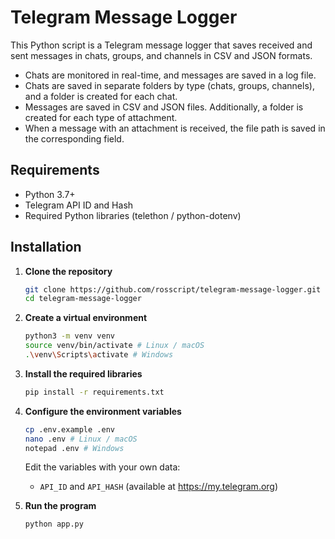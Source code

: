 
# Telegram Message Logger

This Python script is a Telegram message logger that saves received and sent messages in chats, groups, and channels in CSV and JSON formats.
- Chats are monitored in real-time, and messages are saved in a log file.
- Chats are saved in separate folders by type (chats, groups, channels), and a folder is created for each chat.
- Messages are saved in CSV and JSON files. Additionally, a folder is created for each type of attachment.
- When a message with an attachment is received, the file path is saved in the corresponding field.

## Requirements

- Python 3.7+
- Telegram API ID and Hash
- Required Python libraries (telethon / python-dotenv)

## Installation

1. **Clone the repository**

   ```bash
   git clone https://github.com/rosscript/telegram-message-logger.git
   cd telegram-message-logger
   ```

2. **Create a virtual environment**

   ```bash
   python3 -m venv venv
   source venv/bin/activate # Linux / macOS
   .\venv\Scripts\activate # Windows
   ```

3. **Install the required libraries**

   ```bash
   pip install -r requirements.txt
   ```

4. **Configure the environment variables**

   ```bash
   cp .env.example .env
   nano .env # Linux / macOS
   notepad .env # Windows
   ```

   Edit the variables with your own data:
   - `API_ID` and `API_HASH` (available at https://my.telegram.org)

5. **Run the program**

   ```bash
   python app.py
   ```
